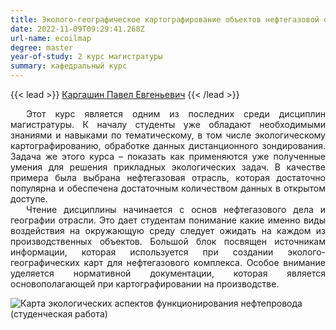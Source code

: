```yaml
---
title: Эколого-географическое картографирование объектов нефтегазовой отрасли
date: 2022-11-09T09:29:41.268Z
url-name: ecoilmap
degree: master
year-of-study: 2 курс магистратуры
summary: кафедральный курс
---
```

{{< lead >}} [Каргашин Павел Евгеньевич](https://istina.msu.ru/profile/pavelkargashin/) {{< /lead >}}

<div style="text-align: justify; text-indent: 25px;">
Этот курс является одним из последних среди дисциплин магистратуры. К началу студенты уже обладают необходимыми знаниями и навыками по тематическому, в том числе экологическому картографированию, обработке данных дистанционного зондирования. Задача же этого курса – показать как применяются уже полученные умения для решения прикладных экологических задач. В качестве примера была выбрана нефтегазовая отрасль, которая достаточно популярна и обеспечена достаточным количеством данных в открытом доступе.</div>
<div style="text-align: justify; text-indent: 25px;">
Чтение дисциплины начинается с основ нефтегазового дела и географии отрасли. Это дает студентам понимание какие именно виды воздействия на окружающую среду следует ожидать на каждом из производственных объектов. Большой блок посвящен источникам информации, которая используется при создании эколого-географических карт для нефтегазового комплекса. Особое внимание уделяется нормативной документации, которая является основополагающей при картографировании на производстве.</div>

![Карта экологических аспектов функционирования нефтепровода (студенческая работа)](img/ecoilmap1.png "Карта экологических аспектов функционирования нефтепровода (студенческая работа)")